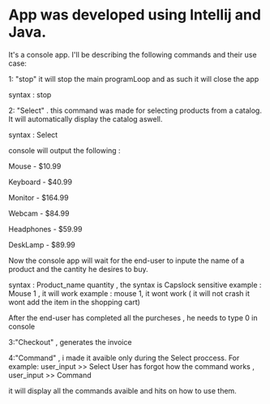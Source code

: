 # App was developed using Intellij and Java.
It's a console app. 
I'll be describing the following commands and their use case:

1: "stop" it will stop the main programLoop and as such it will close the app

syntax : stop

2: "Select" . this command was made for selecting products from a catalog. It will automatically display the catalog aswell.

syntax : Select

console will output the following :

Mouse - $10.99

Keyboard - $40.99

Monitor - $164.99

Webcam - $84.99

Headphones - $59.99

DeskLamp - $89.99

Now the console app will wait for the end-user to inpute the name of a product and the cantity he desires to buy.

syntax : Product_name quantity , the syntax is Capslock sensitive 
example : Mouse 1 , it will work
example : mouse 1, it wont work ( it will not crash it wont add the item in the shopping cart)

After the end-user has completed all the purcheses , he needs to type 0 in console 


3:"Checkout" , generates the invoice 

4:"Command" , i made it avaible only during the Select proccess. For example:
user_input >> Select
User has forgot how the command works ,
user_input >> Command

it will display all the commands avaible and hits on how to use them.

  





